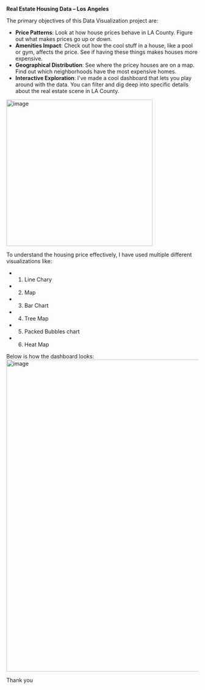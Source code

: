 **Real Estate Housing Data – Los Angeles**

The primary objectives of this Data Visualization project are:
- **Price Patterns**: Look at how house prices behave in LA County. Figure out what makes prices go up or down.
- **Amenities Impact**: Check out how the cool stuff in a house, like a pool or gym, affects the price. See if having these things makes houses more expensive.
- **Geographical Distribution**: See where the pricey houses are on a map. Find out which neighborhoods have the most expensive homes.
- **Interactive Exploration**: I've made a cool dashboard that lets you play around with the data. You can filter and dig deep into specific details about the real estate scene in LA County.

<img width="383" alt="image" src="https://github.com/anshikak1/Los-Angeles-Real-Estate-Analysis-Tableau/assets/143382493/501b6e86-de47-4830-bf66-0ed52a63ffaf">  

To understand the housing price effectively, I have used multiple different visualizations like:
 - 1. Line Chary
 - 2. Map 
 - 3. Bar Chart
 - 4. Tree Map
 - 5. Packed Bubbles chart
 - 6. Heat Map  

Below is how the dashboard looks:
<img width="816" alt="image" src="https://github.com/anshikak1/Los-Angeles-Real-Estate-Analysis-Tableau/assets/143382493/9c84d57a-9b36-43dd-87ec-493d92c8b210">


  
Thank you
